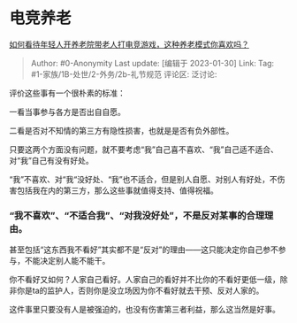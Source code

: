 # 电竞养老
[如何看待年轻人开养老院带老人打电竞游戏，这种养老模式你喜欢吗？](https://www.zhihu.com/question/581183691/answer/2867386855)

> Author: #0-Anonymity
> Last update: [编辑于 2023-01-30]
> Link:
> Tag: #1-家族/1B-处世/2-外务/2b-礼节规范
> 评论区:
> 泛讨论:

评价这些事有一个很朴素的标准：

一看当事参与各方是否出自自愿。

二看是否对不知情的第三方有隐性损害，也就是是否有负外部性。

只要这两个方面没有问题，就不要考虑“我”自己喜不喜欢、“我”自己适不适合、对“我”自己有没有好处。

“我”不喜欢、对“我“没好处、“我”也不适合，但是别人自愿、对别人有好处，不伤害包括我在内的第三方，那么这些事就值得支持、值得祝福。

### “我不喜欢”、“不适合我”、“对我没好处”，不是反对某事的合理理由。

甚至包括“这东西我不看好”其实都不是“反对”的理由——这只能决定你自己参不参与，不能决定别人能不能干。

你不看好又如何？人家自己看好。人家自己的看好并不比你的不看好更低一级，除非你是ta的监护人，否则你是没立场因为你不看好就去干预、反对人家的。

这件事里只要没有人是被强迫的，也没有伤害第三者利益，那么这当然是好事。
